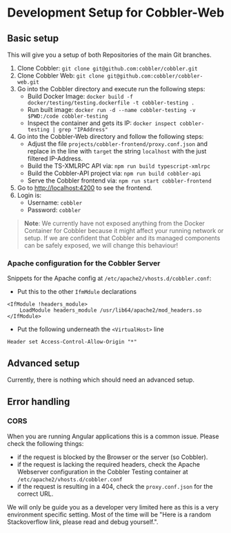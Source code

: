 # Development Setup for Cobbler-Web

## Basic setup

This will give you a setup of both Repositories of the main Git branches.

1. Clone Cobbler: `git clone git@github.com:cobbler/cobbler.git`
2. Clone Cobbler Web: `git clone git@github.com:cobbler/cobbler-web.git`
3. Go into the Cobbler directory and execute run the following steps:
   - Build Docker Image: `docker build -f docker/testing/testing.dockerfile -t cobbler-testing .`
   - Run built image: `docker run -d --name cobbler-testing -v $PWD:/code cobbler-testing`
   - Inspect the container and gets its IP: `docker inspect cobbler-testing | grep "IPAddress"`
4. Go into the Cobbler-Web directory and follow the following steps:
   - Adjust the file `projects/cobbler-frontend/proxy.conf.json` and replace in the line with `target` the string
     `localhost` with the just filtered IP-Address.
   - Build the TS-XMLRPC API via: `npm run build typescript-xmlrpc`
   - Build the Cobbler-API project via: `npm run build cobbler-api`
   - Serve the Cobbler frontend via: `npm run start cobbler-frontend`
5. Go to <http://localhost:4200> to see the frontend.
6. Login is:
   - Username: `cobbler`
   - Password: `cobbler`

> **Note**: We currently have not exposed anything from the Docker Container for Cobbler because it might affect your
> running network or setup. If we are confident that Cobbler and its managed components can be safely exposed, we will
> change this behaviour!

### Apache configuration for the Cobbler Server

Snippets for the Apache config at `/etc/apache2/vhosts.d/cobbler.conf`:

- Put this to the other `IfmMdule` declarations
```
<IfModule !headers_module>
    LoadModule headers_module /usr/lib64/apache2/mod_headers.so
</IfModule>
```
- Put the following underneath the `<VirtualHost>` line
```
Header set Access-Control-Allow-Origin "*"
```

## Advanced setup

Currently, there is nothing which should need an advanced setup.

## Error handling

### CORS

When you are running Angular applications this is a common issue. Please check the following things:

- if the request is blocked by the Browser or the server (so Cobbler).
- if the request is lacking the required headers, check the Apache Webserver configuration in the Cobbler Testing
  container at `/etc/apache2/vhosts.d/cobbler.conf`
- if the request is resulting in a 404, check the `proxy.conf.json` for the correct URL.

We will only be guide you as a developer very limited here as this is a very environment specific setting. Most of the
time will be "Here is a random Stackoverflow link, please read and debug yourself.".
